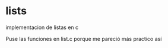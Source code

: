 # lists
implementacion de listas en c

Puse las funciones en list.c porque me pareció más practico así
